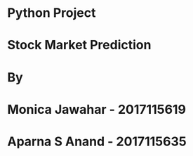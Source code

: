 # Python Project
# Stock Market Prediction
# By 
# Monica Jawahar - 2017115619
# Aparna S Anand - 2017115635
